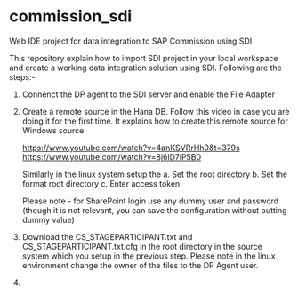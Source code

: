 # commission_sdi
Web IDE project for data integration to SAP Commission using SDI

This repository explain how to import SDI project in your local workspace and create a working data integration solution using SDI. Following are the steps:-

1. Connenct the DP agent to the SDI server and enable the File Adapter
2. Create a remote source in the Hana DB. 
  Follow this video in case you are doing it for the first time. It explains how to create this remote source for Windows source
  
    https://www.youtube.com/watch?v=4anKSVRrHh0&t=379s
    https://www.youtube.com/watch?v=8j6lD7lP5B0
    
    Similarly in the linux system setup the 
    a.	Set the root directory
    b.	Set the format root directory
    c.	Enter access token

    Please note - for SharePoint login use any dummy user and password (though it is not relevant, you can save the configuration without putting dummy value)
    
3. Download the CS_STAGEPARTICIPANT.txt and CS_STAGEPARTICIPANT.txt.cfg in the root directory in the source system which you setup in the previous step. Please note in the linux environment change the owner of the files to the DP Agent user.
4. 
